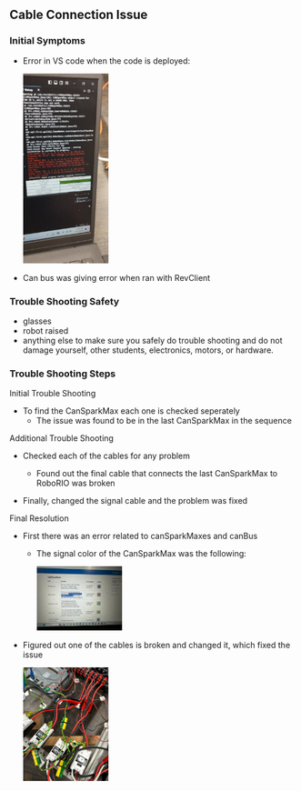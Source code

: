 ## Cable Connection Issue

### Initial Symptoms 

* Error in VS code when the code is deployed:

  <img src="images/LowVoltageErrorMessage.jpg" width= "150" />

* Can bus was giving error when ran with RevClient

### Trouble Shooting Safety

* glasses
* robot raised
* anything else to make sure you safely do trouble shooting and do not damage yourself, other students, electronics, motors, or hardware.

### Trouble Shooting Steps

Initial Trouble Shooting
* To find the CanSparkMax each one is checked seperately
  * The issue was found to be in the last CanSparkMax in the sequence

Additional Trouble Shooting
* Checked each of the cables for any problem
    * Found out the final cable that connects the last CanSparkMax to RoboRIO was broken

* Finally, changed the signal cable and the problem was fixed

Final Resolution
* First there was an error related to canSparkMaxes and canBus
  * The signal color of the CanSparkMax was the following:

    <img src="./images/InfoRelatedToCanSparkMaxColors.jpg" width=150>

* Figured out one of the cables is broken and changed it, which fixed the issue

  <img src="./images/CanSparkMaxLight.jpg" alt="CanSparkMaxLights" width="150">
